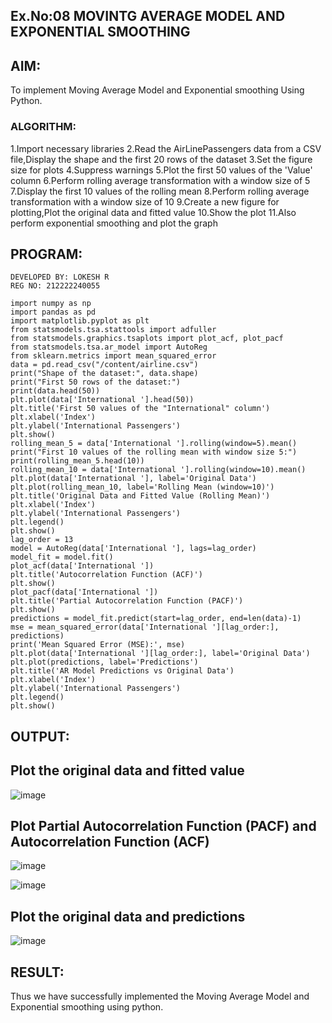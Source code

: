 ## Ex.No:08                  MOVINTG AVERAGE MODEL AND EXPONENTIAL SMOOTHING



## AIM:
To implement Moving Average Model and Exponential smoothing Using Python.

### ALGORITHM:

1.Import necessary libraries
2.Read the AirLinePassengers data from a CSV file,Display the shape and the first 20 rows of the dataset
3.Set the figure size for plots
4.Suppress warnings
5.Plot the first 50 values of the 'Value' column
6.Perform rolling average transformation with a window size of 5
7.Display the first 10 values of the rolling mean
8.Perform rolling average transformation with a window size of 10
9.Create a new figure for plotting,Plot the original data and fitted value
10.Show the plot
11.Also perform exponential smoothing and plot the graph


## PROGRAM:
```
DEVELOPED BY: LOKESH R
REG NO: 212222240055
```

```
import numpy as np
import pandas as pd
import matplotlib.pyplot as plt
from statsmodels.tsa.stattools import adfuller
from statsmodels.graphics.tsaplots import plot_acf, plot_pacf
from statsmodels.tsa.ar_model import AutoReg
from sklearn.metrics import mean_squared_error
data = pd.read_csv("/content/airline.csv")
print("Shape of the dataset:", data.shape)
print("First 50 rows of the dataset:")
print(data.head(50))
plt.plot(data['International '].head(50))
plt.title('First 50 values of the "International" column')
plt.xlabel('Index')
plt.ylabel('International Passengers')
plt.show()
rolling_mean_5 = data['International '].rolling(window=5).mean()
print("First 10 values of the rolling mean with window size 5:")
print(rolling_mean_5.head(10))
rolling_mean_10 = data['International '].rolling(window=10).mean()
plt.plot(data['International '], label='Original Data')
plt.plot(rolling_mean_10, label='Rolling Mean (window=10)')
plt.title('Original Data and Fitted Value (Rolling Mean)')
plt.xlabel('Index')
plt.ylabel('International Passengers')
plt.legend()
plt.show()
lag_order = 13
model = AutoReg(data['International '], lags=lag_order)
model_fit = model.fit()
plot_acf(data['International '])
plt.title('Autocorrelation Function (ACF)')
plt.show()
plot_pacf(data['International '])
plt.title('Partial Autocorrelation Function (PACF)')
plt.show()
predictions = model_fit.predict(start=lag_order, end=len(data)-1)
mse = mean_squared_error(data['International '][lag_order:], predictions)
print('Mean Squared Error (MSE):', mse)
plt.plot(data['International '][lag_order:], label='Original Data')
plt.plot(predictions, label='Predictions')
plt.title('AR Model Predictions vs Original Data')
plt.xlabel('Index')
plt.ylabel('International Passengers')
plt.legend()
plt.show()
```




## OUTPUT:
## Plot the original data and fitted value

![image](https://github.com/LokeshRajamani/TSA_EXP8/assets/120544804/f45d1ebf-d6f1-40c2-a880-efb82c94f762)


## Plot Partial Autocorrelation Function (PACF) and Autocorrelation Function (ACF)


![image](https://github.com/LokeshRajamani/TSA_EXP8/assets/120544804/68b83568-8165-4c35-91b0-124387a67584)



![image](https://github.com/LokeshRajamani/TSA_EXP8/assets/120544804/0cb1178b-109e-4f06-b8a1-636908c8141f)



## Plot the original data and predictions

![image](https://github.com/LokeshRajamani/TSA_EXP8/assets/120544804/b57c4186-cdaa-46b5-91d0-a85b4cb9b538)


## RESULT:
Thus we have successfully implemented the Moving Average Model and Exponential smoothing using python.
